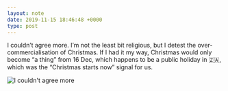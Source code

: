 ```yaml
---
layout: note
date: 2019-11-15 18:46:48 +0000
type: post
---
```


I couldn’t agree more. I’m not the least bit religious, but I detest the over-commercialisation of Christmas. If I had it my way, Christmas would only become “a thing” from 16 Dec, which happens to be a public holiday in 🇿🇦, which was the “Christmas starts now” signal for us.

![I couldn't agree more](https://fundiworks.files.wordpress.com/2019/11/9dd61b2fa8334edea281f4abb70b8f9a.jpg?w=640&;h=640)

